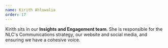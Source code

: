 ```yaml
---
name: Kirith Ahluwalia
order: 17
---
```

Kirith sits in our **Insights and Engagement team**. She is responsible for the NLC's Communications strategy, our website and social media, and ensuring we have a cohesive voice.

